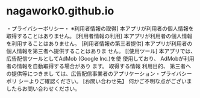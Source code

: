 # nagawork0.github.io

・プライバシーポリシー・
※利用者情報の取得]
本アプリが利用者の個人情報を取得することはありません。
[利用者情報の利用]
本アプリが利用者の個人情報を利用することはありません。
[利用者情報の第三者提供]
本アプリが利用者の個人情報を第三者へ提供することはありま
せん。
[[使用ツール]
本アプリでは、 広告配信ツールとしてAdMob (Google Inc.)を使
使用しており、 AdMobが利用者の情報を自動取得する場合があり
ます。 取得する情報 利用目的、 第三者への提供等につきまし
ては、広告配信事業者のアプリケーション・プライバシーポリ
シーよりご確認ください。
[お問い合わせ先】
何かご不明な点がございましたらお問い合わせください。
